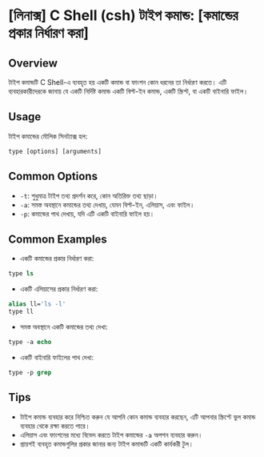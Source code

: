 # [লিনাক্স] C Shell (csh) টাইপ কমান্ড: [কমান্ডের প্রকার নির্ধারণ করা]

## Overview
টাইপ কমান্ডটি C Shell-এ ব্যবহৃত হয় একটি কমান্ড বা ফাংশন কোন ধরনের তা নির্ধারণ করতে। এটি ব্যবহারকারীদেরকে জানায় যে একটি নির্দিষ্ট কমান্ড একটি বিল্ট-ইন কমান্ড, একটি স্ক্রিপ্ট, বা একটি বাইনারি ফাইল।

## Usage
টাইপ কমান্ডের মৌলিক সিনট্যাক্স হল:
```csh
type [options] [arguments]
```

## Common Options
- `-t`: শুধুমাত্র টাইপ তথ্য প্রদর্শন করে, কোন অতিরিক্ত তথ্য ছাড়া।
- `-a`: সমস্ত অবস্থানে কমান্ডের তথ্য দেখায়, যেমন বিল্ট-ইন, এলিয়াস, এবং ফাইল।
- `-p`: কমান্ডের পাথ দেখায়, যদি এটি একটি বাইনারি ফাইল হয়।

## Common Examples
- একটি কমান্ডের প্রকার নির্ধারণ করা:
```csh
type ls
```

- একটি এলিয়াসের প্রকার নির্ধারণ করা:
```csh
alias ll='ls -l'
type ll
```

- সমস্ত অবস্থানে একটি কমান্ডের তথ্য দেখা:
```csh
type -a echo
```

- একটি বাইনারি ফাইলের পাথ দেখা:
```csh
type -p grep
```

## Tips
- টাইপ কমান্ড ব্যবহার করে নিশ্চিত করুন যে আপনি কোন কমান্ড ব্যবহার করছেন, এটি আপনার স্ক্রিপ্টে ভুল কমান্ড ব্যবহার থেকে রক্ষা করতে পারে।
- এলিয়াস এবং ফাংশনের মধ্যে বিভেদ করতে টাইপ কমান্ডের `-a` অপশন ব্যবহার করুন।
- প্রায়শই ব্যবহৃত কমান্ডগুলির প্রকার জানার জন্য টাইপ কমান্ডটি একটি কার্যকরী টুল।